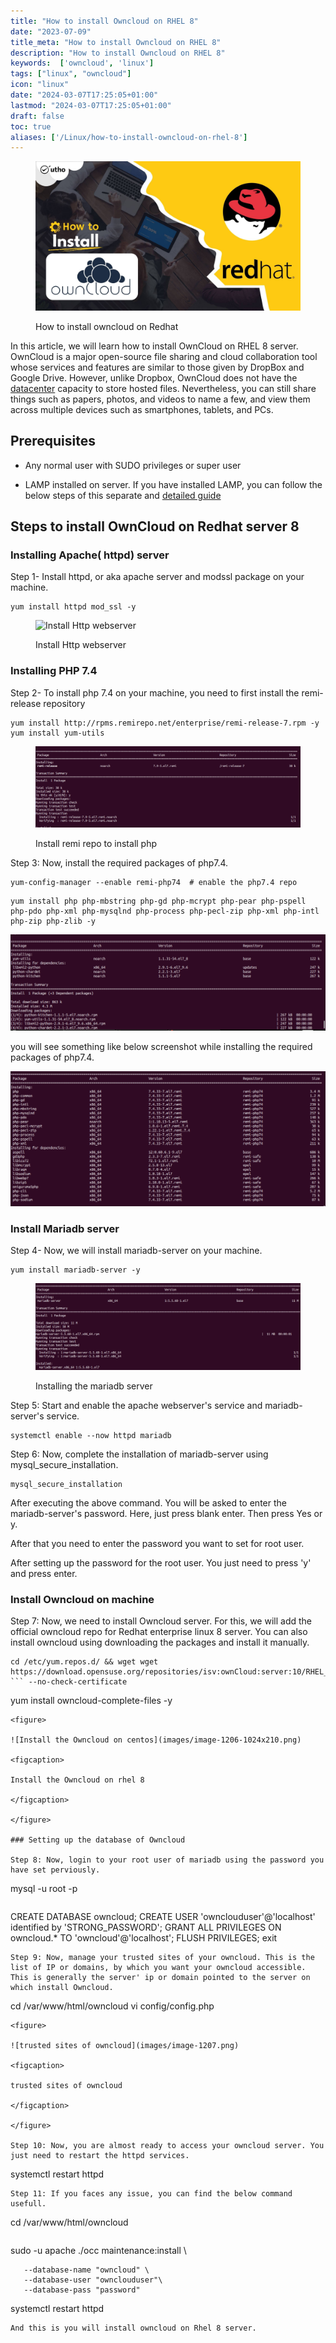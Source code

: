 ```yaml
---
title: "How to install Owncloud on RHEL 8"
date: "2023-07-09"
title_meta: "How to install Owncloud on RHEL 8"
description: "How to install Owncloud on RHEL 8"
keywords:  ['owncloud', 'linux']
tags: ["linux", "owncloud"]
icon: "linux"
date: "2024-03-07T17:25:05+01:00"
lastmod: "2024-03-07T17:25:05+01:00" 
draft: false
toc: true
aliases: ['/Linux/how-to-install-owncloud-on-rhel-8']
---
```


<figure>

![How to install owncloud on Redhat](images/How-to-install-owncloud-on-Redhat.jpg)

<figcaption>

How to install owncloud on Redhat

</figcaption>

</figure>

In this article, we will learn how to install OwnCloud on RHEL 8 server. OwnCloud is a major open-source file sharing and cloud collaboration tool whose services and features are similar to those given by DropBox and Google Drive. However, unlike Dropbox, OwnCloud does not have the [datacenter](https://www.cisco.com/c/en/us/solutions/data-center-virtualization/what-is-a-data-center.html) capacity to store hosted files. Nevertheless, you can still share things such as papers, photos, and videos to name a few, and view them across multiple devices such as smartphones, tablets, and PCs.

## Prerequisites

- Any normal user with SUDO privileges or super user

- LAMP installed on server. If you have installed LAMP, you can follow the below steps of this separate and [detailed guide](https://utho.com/docs/tutorial/how-to-install-lamp-on-ubuntu-18-10/)

## Steps to install OwnCloud on Redhat server 8

### Installing Apache( httpd) server

Step 1- Install httpd, or aka apache server and modssl package on your machine.

```
yum install httpd mod_ssl -y
```
<figure>

![Install Http webserver
](images/image-1201-1024x314.png)

<figcaption>

Install Http webserver

</figcaption>

</figure>

### Installing PHP 7.4

Step 2- To install php 7.4 on your machine, you need to first install the remi-release repository

```
yum install http://rpms.remirepo.net/enterprise/remi-release-7.rpm -y
yum install yum-utils
```
<figure>

![Install remi repo to install php](images/image-1202-1024x314.png)

<figcaption>

Install remi repo to install php

</figcaption>

</figure>

Step 3: Now, install the required packages of php7.4.

```
yum-config-manager --enable remi-php74  # enable the php7.4 repo
```
```
yum install php php-mbstring php-gd php-mcrypt php-pear php-pspell php-pdo php-xml php-mysqlnd php-process php-pecl-zip php-xml php-intl php-zip php-zlib -y
```
![](images/image-1203-1024x314.png)

you will see something like below screenshot while installing the required packages of php7.4.

![](images/image-1204-1024x439.png)

### Install Mariadb server

Step 4- Now, we will install mariadb-server on your machine.

```
yum install mariadb-server -y
```

<figure>

![](images/image-1205-1024x334.png)

<figcaption>

Installing the mariadb server

</figcaption>

</figure>

Step 5: Start and enable the apache webserver's service and mariadb-server's service.

```
systemctl enable --now httpd mariadb
```
Step 6: Now, complete the installation of mariadb-server using mysql\_secure\_installation.

```
mysql_secure_installation
```
After executing the above command. You will be asked to enter the mariadb-server's password. Here, just press blank enter. Then press Yes or y.

After that you need to enter the password you want to set for root user.

After setting up the password for the root user. You just need to press 'y' and press enter.

### Install Owncloud on machine

Step 7: Now, we need to install Owncloud server. For this, we will add the official owncloud repo for Redhat enterprise linux 8 server. You can also install owncloud using downloading the packages and install it manually.

```
cd /etc/yum.repos.d/ && wget wget https://download.opensuse.org/repositories/isv:ownCloud:server:10/RHEL_8/isv:ownCloud:server:10.repo
``` --no-check-certificate

```
yum install owncloud-complete-files -y
```
<figure>

![Install the Owncloud on centos](images/image-1206-1024x210.png)

<figcaption>

Install the Owncloud on rhel 8

</figcaption>

</figure>

### Setting up the database of Owncloud

Step 8: Now, login to your root user of mariadb using the password you have set perviously.

```
mysql -u root -p
```
```
CREATE DATABASE owncloud;
CREATE USER 'ownclouduser'@'localhost' identified by 'STRONG_PASSWORD';
GRANT ALL PRIVILEGES ON owncloud.* TO 'owncloud'@'localhost';
FLUSH PRIVILEGES;
exit
```
Step 9: Now, manage your trusted sites of your owncloud. This is the list of IP or domains, by which you want your owncloud accessible. This is generally the server' ip or domain pointed to the server on which install Owncloud.

```
cd /var/www/html/owncloud
vi config/config.php
```
<figure>

![trusted sites of owncloud](images/image-1207.png)

<figcaption>

trusted sites of owncloud

</figcaption>

</figure>

Step 10: Now, you are almost ready to access your owncloud server. You just need to restart the httpd services.

```
systemctl restart httpd
```
Step 11: If you faces any issue, you can find the below command usefull.

```
cd /var/www/html/owncloud
```
```
sudo -u apache ./occ maintenance:install \
```   --database "mysql" \
   --database-name "owncloud" \
   --database-user "ownclouduser"\
   --database-pass "password" 

```
systemctl restart httpd
```
And this is you will install owncloud on Rhel 8 server.
